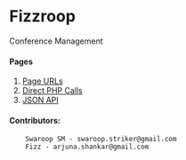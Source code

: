 Fizzroop
========

Conference Management

#### Pages
1. [Page URLs](https://github.com/swaroopsm/Fizzroop/blob/master/Page-URLs.md)
2. [Direct PHP Calls](https://github.com/swaroopsm/Fizzroop/blob/master/Direct-PHP-Calls.md)
3. [JSON API](https://github.com/swaroopsm/Fizzroop/blob/master/JSON-API.md)
     
#### Contributors:
		Swaroop SM - swaroop.striker@gmail.com
		Fizz - arjuna.shankar@gmail.com
